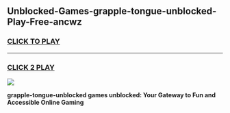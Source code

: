 
## Unblocked-Games-grapple-tongue-unblocked-Play-Free-ancwz
<h3>
<a href="https://premium76.site?title=grapple-tongue-unblocked&ref=12A">CLICK TO PLAY</a></h3>
<hr>

<h3>
<a href="https://premium76.site?title=grapple-tongue-unblocked&ref=12A">CLICK 2 PLAY</a>
  
</h3>

<a href="https://premium76.site?title=grapple-tongue-unblocked&ref=12A"><img src="https://clearcache.store/games.png"></a>


**grapple-tongue-unblocked games unblocked: Your Gateway to Fun and Accessible Online Gaming**
